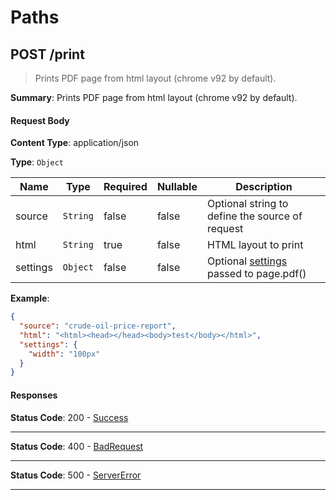 # Paths

## POST /print 

> Prints PDF page from html layout (chrome v92 by default).

**Summary**: Prints PDF page from html layout (chrome v92 by default).

#### Request Body

**Content Type**: application/json

**Type**: <code>Object</code>

| Name | Type | Required | Nullable | Description |
| ---- | ---- | -------- | -------- | ----------- |
| source | <code>String</code> | false | false | Optional string to define the source of request |
| html | <code>String</code> | true | false | HTML layout to print |
| settings | <code>Object</code> | false | false | Optional [settings](https://github.com/puppeteer/puppeteer/blob/v5.2.1/docs/api.md#pagepdfoptions) passed to page.pdf() |

**Example**:

```json
{
  "source": "crude-oil-price-report",
  "html": "<html><head></head><body>test</body></html>",
  "settings": {
    "width": "100px"
  }
}
```

#### Responses

**Status Code**: 200 - [Success](/content/api/components?id=responsessuccess)

* * *

**Status Code**: 400 - [BadRequest](/content/api/components?id=responsesbadrequest)

* * *

**Status Code**: 500 - [ServerError](/content/api/components?id=responsesservererror)

* * *

